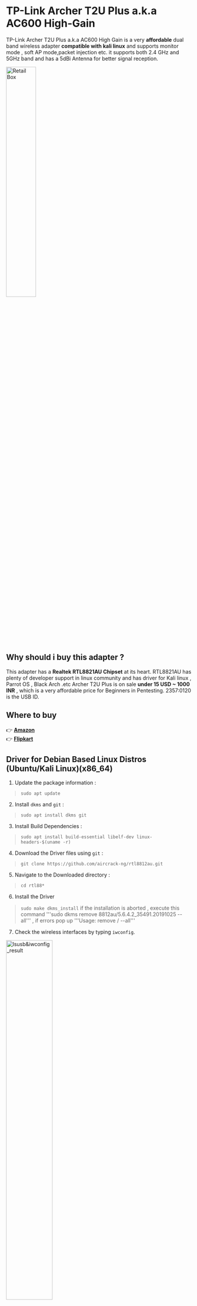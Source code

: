 # TP-Link Archer T2U Plus a.k.a AC600 High-Gain

TP-Link Archer T2U Plus a.k.a AC600 High Gain is a very **affordable** dual band wireless adapter **compatible with kali linux** and supports monitor mode , soft AP mode,packet injection etc. it supports both 2.4 GHz and 5GHz band and has a 5dBi Antenna for better signal reception.

<img src="https://github.com/nlkguy/archer-t2u-plus-linux/blob/main/Images/archer-t2u-inside.jpeg" alt="Retail Box" width="40%" height="40%">

## Why should i buy this adapter ?
This adapter has a **Realtek RTL8821AU Chipset** at its heart. RTL8821AU has plenty of developer support in linux community and has driver for Kali linux , Parrot OS , Black Arch .etc Archer T2U Plus is on sale **under 15 USD ~ 1000 INR** , which is a very affordable price for Beginners in Pentesting. 2357:0120 is the USB ID.

## Where to buy
:point_right:  [**Amazon**](https://amzn.to/3aPjBir)  
:point_right:  [**Flipkart**](https://dl.flipkart.com/dl/tp-link-ac600-t2u-plus-usb-adapter/p/itmfhz7zg85hgtzg?marketplace=FLIPKART&iid=79034678-e8a7-4d71-8d97-073f9497fcdc.USBFHZ7ZPWFHW8YW.SEARCH&ppt=sp&lid=LSTUSBFHZ7ZPWFHW8YW9SRRQK&srno=s_1_1&qH=2fca2860d6b488dc&pid=USBFHZ7ZPWFHW8YW&affid=amaledasse&ssid=7o14gihn8ag5p98g1609082867282&otracker1=search&ppn=sp)


## Driver for Debian Based Linux Distros (Ubuntu/Kali Linux)(x86_64)

1. Update the package information :
>```sudo apt update```
2. Install `dkms` and `git` :
>```sudo apt install dkms git```
3. Install Build Dependencies :
>```sudo apt install build-essential libelf-dev linux-headers-$(uname -r)``` 
4. Download the Driver files using `git` :
>```git clone https://github.com/aircrack-ng/rtl8812au.git```
5. Navigate to the Downloaded directory :
>```cd rtl88*```
6. Install the Driver 
>```sudo make dkms_install```
if the installation is aborted , execute this command 
>'''sudo dkms remove 8812au/5.6.4.2_35491.20191025 --all'''  , if errors pop up 
>'''Usage: remove <module>/<module-version> --all'''

7. Check the wireless interfaces by typing `iwconfig`.
<img src="https://github.com/nlkguy/archer-t2u-plus-linux/blob/main/Images/lsusb%3Biwconfig.png" alt="lsusb&iwconfig_result" width="50%" height="50%">

:point_right: [Change/Rename Network Interface](https://github.com/nlkguy/archer-t2u-plus-linux/blob/main/change_interface_name.md)


## Driver for Raspberry Pi (Raspbian OS / Kali)(ARM)

1. Update the package information :
>```sudo apt update```

2. Install `dkms` and `git` :
>```sudo apt install dkms git```

3. Install Build Dependencies :
#### For Raspbian OS
>```sudo apt-get install raspberrypi-kernel-headers```

#### For Kali for ARM
>```sudo apt-get install build-essential libelf-dev kalipi-kernel-headers```

4. Download the Driver files using `git` :
>```git clone https://github.com/aircrack-ng/rtl8812au.git```

5. Navigate to the Downloaded directory :
>```cd rtl88*```

#### For Raspberry (RPI)

6. Then run this step to change platform in Makefile, For RPI 1/2/3/ & 0/Zero:

>```sed -i 's/CONFIG_PLATFORM_I386_PC = y/CONFIG_PLATFORM_I386_PC = n/g' Makefile```  
>```sed -i 's/CONFIG_PLATFORM_ARM_RPI = n/CONFIG_PLATFORM_ARM_RPI = y/g' Makefile```

#### But for RPI 3B+ & 4B you will need to run those below which builds the ARM64 arch driver:

>```sed -i 's/CONFIG_PLATFORM_I386_PC = y/CONFIG_PLATFORM_I386_PC = n/g' Makefile```  
>```sed -i 's/CONFIG_PLATFORM_ARM64_RPI = n/CONFIG_PLATFORM_ARM64_RPI = y/g' Makefile```

#### In addition, if you receive an error message about ```unrecognized command line option ‘-mgeneral-regs-only’``` (i.e., Raspbian Buster), you will need to run the following commands, then retry building and installing:

>```export ARCH=arm```  
>```sed -i 's/^MAKE="/MAKE="ARCH=arm\ /' dkms.conf```

7. Install the Driver 
>```sudo make dkms_install```
<img src="https://github.com/nlkguy/archer-t2u-plus-linux/blob/main/Images/kali-arm-installing.png" alt="Kali-ARM-RPi-Installing" width="70%" height="70%">

8. Check the wireless interfaces by typing `iwconfig`.

:point_right: [Change/Rename Network Interface](https://github.com/nlkguy/archer-t2u-plus-linux/blob/main/change_interface_name.md)

## References
>[DigitalOcean.com : Sed Stream Editor Basics](https://www.digitalocean.com/community/tutorials/the-basics-of-using-the-sed-stream-editor-to-manipulate-text-in-linux)
